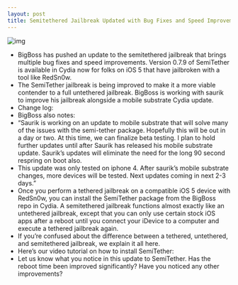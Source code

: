 ```yaml
---
layout: post
title: Semitethered Jailbreak Updated with Bug Fixes and Speed Improvements
---
```

![img](http://media.idownloadblog.com/wp-content/uploads/2011/10/Screen-Shot-2011-10-24-at-10.52.05-AM-e1319468097240.png)
* BigBoss has pushed an update to the semitethered jailbreak that brings multiple bug fixes and speed improvements. Version 0.7.9 of SemiTether is available in Cydia now for folks on iOS 5 that have jailbroken with a tool like RedSn0w.
* The SemiTether jailbreak is being improved to make it a more viable contender to a full untethered jailbreak. BigBoss is working with saurik to improve his jailbreak alongside a mobile substrate Cydia update.
* Change log:
* BigBoss also notes:
* “Saurik is working on an update to mobile substrate that will solve many of the issues with the semi-tether package. Hopefully this will be out in a day or two. At this time, we can finalize beta testing. I plan to hold further updates until after Saurik has released his mobile substrate update. Saurik’s updates will eliminate the need for the long 90 second respring on boot also.
* This update was only tested on iphone 4. After saurik’s mobile substrate changes, more devices will be tested. Next updates coming in next 2-3 days.”
* Once you perform a tethered jailbreak on a compatible iOS 5 device with RedSn0w, you can install the SemiTether package from the BigBoss repo in Cydia. A semitethered jailbreak functions almost exactly like an untethered jailbreak, except that you can only use certain stock iOS apps after a reboot until you connect your iDevice to a computer and execute a tethered jailbreak again.
* If you’re confused about the difference between a tethered, untethered, and semitethered jailbreak, we explain it all here.
* Here’s our video tutorial on how to install SemiTether:
* Let us know what you notice in this update to SemiTether. Has the reboot time been improved significantly? Have you noticed any other improvements?

